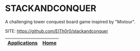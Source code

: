 # STACKANDCONQUER
 
 A challenging tower conquest board game inspired by "Mixtour".
 
 SITE: https://github.com/ElTh0r0/stackandconquer

 | [Applications](https://portable-linux-apps.github.io/apps.html) | [Home](https://portable-linux-apps.github.io)
 | --- | --- |
